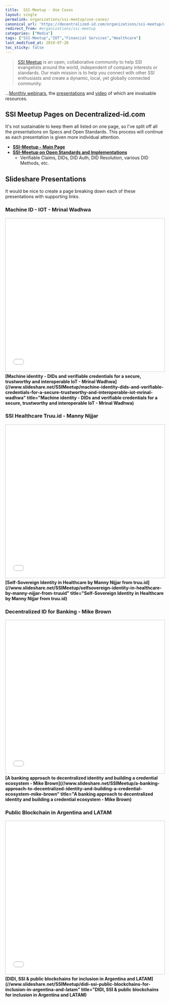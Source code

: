 ```yaml
---
title:  SSI-Meetup - Use Cases
layout: single
permalink: organizations/ssi-meetup/use-cases/
canonical_url: 'https://decentralized-id.com/organizations/ssi-meetup/use-cases/'
redirect_from: #organizations/ssi-meetup
categories: ["Media"]
tags: ["SSI-Meetup","IOT","Financial Services","Healthcare"]
last_modified_at: 2019-07-20
toc_sticky: false
---
```



>[SSI Meetup](https://ssimeetup.org) is an open, collaborative community to help SSI evangelists around the world, independent of company interests or standards. Our main mission is to help you connect with other SSI enthusiasts and create a dynamic, local, yet globally connected community.

...[Monthly webinars](https://ssimeetup.org/blog/), the [presentations](https://www.slideshare.net/SSIMeetup) and [video](https://www.youtube.com/channel/UCSqSTlKdbbCM1muGOhDa3Og) of which are invaluable resources.

## SSI Meetup Pages on Decentralized-id.com

It's not sustainable to keep them all listed on one page, so I've split off all the presentations on Specs and Open Standards. This process will continue as each presentation is given more individual attention.

* [**SSI-Meetup - Main Page**](/organizations/ssi-meetup/) 
* [**SSI-Meetup on Open Standards and Implementations**](/organizations/ssi-meetup/open-standards/)
  - Verifiable Claims, DIDs, DID Auth, DID Resolution, various DID Methods, etc.
  
## Slideshare Presentations

It would be nice to create a page breaking down each of these presentations with supporting links.


### Machine ID - IOT - Mrinal Wadhwa

<iframe src="//www.slideshare.net/slideshow/embed_code/key/quJ5xZKzi02Vbq" width="595" height="485" frameborder="0" marginwidth="0" marginheight="0" scrolling="no" style="border:1px solid #CCC; border-width:1px; margin-bottom:5px; max-width: 100%;" allowfullscreen> </iframe> <div style="margin-bottom:5px"> <strong> [Machine identity - DIDs and verifiable credentials for a secure, trustworthy and interoperable IoT - Mrinal Wadhwa](//www.slideshare.net/SSIMeetup/machine-identity-dids-and-verifiable-credentials-for-a-secure-trustworthy-and-interoperable-iot-mrinal-wadhwa" title="Machine identity - DIDs and verifiable credentials for a secure, trustworthy and interoperable IoT - Mrinal Wadhwa) </strong> </div>

### SSI Healthcare Truu.id - Manny Nijjar

<iframe src="//www.slideshare.net/slideshow/embed_code/key/MQ8pie1VfcoiON" width="595" height="485" frameborder="0" marginwidth="0" marginheight="0" scrolling="no" style="border:1px solid #CCC; border-width:1px; margin-bottom:5px; max-width: 100%;" allowfullscreen> </iframe> <div style="margin-bottom:5px"> <strong> [Self-Sovereign Identity in Healthcare by Manny Nijjar from truu.id](//www.slideshare.net/SSIMeetup/selfsovereign-identity-in-healthcare-by-manny-nijjar-from-truuid" title="Self-Sovereign Identity in Healthcare by Manny Nijjar from truu.id) </strong> </div>

### Decentralized ID for Banking - Mike Brown

<iframe src="//www.slideshare.net/slideshow/embed_code/key/F5Iy490C4kuGNN" width="595" height="485" frameborder="0" marginwidth="0" marginheight="0" scrolling="no" style="border:1px solid #CCC; border-width:1px; margin-bottom:5px; max-width: 100%;" allowfullscreen> </iframe> <div style="margin-bottom:5px"> <strong> [A banking approach to decentralized identity and building a credential ecosystem - Mike Brown](//www.slideshare.net/SSIMeetup/a-banking-approach-to-decentralized-identity-and-building-a-credential-ecosystem-mike-brown" title="A banking approach to decentralized identity and building a credential ecosystem - Mike Brown) </strong> </div>

### Public Blockchain in Argentina and LATAM

<iframe src="//www.slideshare.net/slideshow/embed_code/key/nTPnFbIMcmOKqA" width="595" height="485" frameborder="0" marginwidth="0" marginheight="0" scrolling="no" style="border:1px solid #CCC; border-width:1px; margin-bottom:5px; max-width: 100%;" allowfullscreen> </iframe> <div style="margin-bottom:5px"> <strong> [DIDI, SSI &amp; public blockchains for inclusion in Argentina and LATAM](//www.slideshare.net/SSIMeetup/didi-ssi-public-blockchains-for-inclusion-in-argentina-and-latam" title="DIDI, SSI &amp; public blockchains for inclusion in Argentina and LATAM) </strong> </div>


